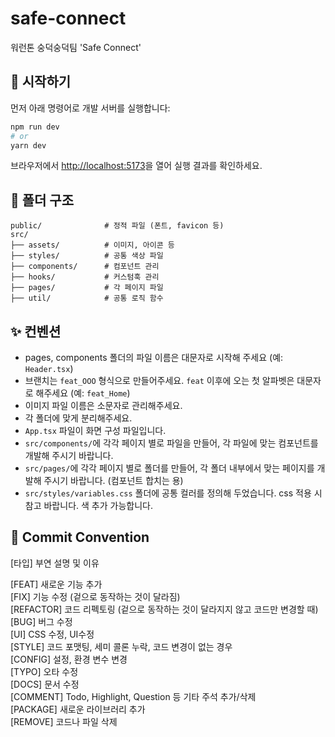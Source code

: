 # safe-connect
워런톤 숭덕숭덕팀 'Safe Connect'

## 🚀 시작하기
먼저 아래 명령어로 개발 서버를 실행합니다:
```bash
npm run dev
# or
yarn dev
```

브라우저에서 [http://localhost:5173](http://localhost:5173)을 열어 실행 결과를 확인하세요.

## 📁 폴더 구조

```
public/              # 정적 파일 (폰트, favicon 등)
src/
├── assets/          # 이미지, 아이콘 등
├── styles/          # 공통 색상 파일
├── components/      # 컴포넌트 관리
├── hooks/           # 커스텀훅 관리
├── pages/           # 각 페이지 파일
├── util/            # 공통 로직 함수
```

## ✨ 컨벤션
- pages, components 폴더의 파일 이름은 대문자로 시작해 주세요 (예: `Header.tsx`)
- 브랜치는 `feat_OOO` 형식으로 만들어주세요. `feat` 이후에 오는 첫 알파벳은 대문자로 해주세요 (예: `feat_Home`)
- 이미지 파일 이름은 소문자로 관리해주세요.
- 각 폴더에 맞게 분리해주세요.
- `App.tsx` 파일이 화면 구성 파일입니다.
- `src/components/`에 각각 페이지 별로 파일을 만들어, 각 파일에 맞는 컴포넌트를 개발해 주시기 바랍니다.
- `src/pages/`에 각각 페이지 별로 폴더를 만들어, 각 폴더 내부에서 맞는 페이지를 개발해 주시기 바랍니다. (컴포넌트 합치는 용)
- `src/styles/variables.css` 폴더에 공통 컬러를 정의해 두었습니다. css 적용 시 참고 바랍니다. 색 추가 가능합니다.

🔗 Commit Convention
---
[타입] 부연 설명 및 이유

[FEAT] 새로운 기능 추가 <br>
[FIX] 기능 수정 (겉으로 동작하는 것이 달라짐) <br>
[REFACTOR] 코드 리펙토링 (겉으로 동작하는 것이 달라지지 않고 코드만 변경할 때) <br>
[BUG] 버그 수정 <br>
[UI] CSS 수정, UI수정 <br>
[STYLE] 코드 포맷팅, 세미 콜론 누락, 코드 변경이 없는 경우 <br>
[CONFIG] 설정, 환경 변수 변경 <br>
[TYPO] 오타 수정 <br>
[DOCS] 문서 수정 <br>
[COMMENT] Todo, Highlight, Question 등 기타 주석 추가/삭제 <br>
[PACKAGE] 새로운 라이브러리 추가 <br>
[REMOVE] 코드나 파일 삭제 <br>
